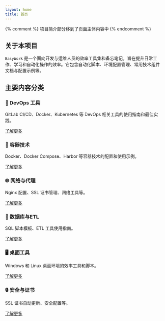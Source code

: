 ```yaml
---
layout: home
title: 首页
---
```


{% comment %}
项目简介部分移到了页面主体内容中
{% endcomment %}

## 关于本项目

`EasyWork` 是一个面向开发与运维人员的效率工具集和备忘笔记，旨在提升日常工作、学习和自动化操作的效率。它包含自动化脚本、环境配置管理、常用技术组件文档与配置示例等。

## 主要内容分类

<div class="card-container">
  <div class="card">
    <h3>🔧 DevOps 工具</h3>
    <p>GitLab CI/CD、Docker、Kubernetes 等 DevOps 相关工具的使用指南和最佳实践。</p>
    <a href="devops/">了解更多</a>
  </div>

  <div class="card">
    <h3>🐳 容器技术</h3>
    <p>Docker、Docker Compose、Harbor 等容器技术的配置和使用示例。</p>
    <a href="docker/">了解更多</a>
  </div>

  <div class="card">
    <h3>🌐 网络与代理</h3>
    <p>Nginx 配置、SSL 证书管理、网络工具等。</p>
    <a href="nginx/">了解更多</a>
  </div>

  <div class="card">
    <h3>💾 数据库与ETL</h3>
    <p>SQL 脚本模板、ETL 工具使用指南。</p>
    <a href="sql/">了解更多</a>
  </div>

  <div class="card">
    <h3>🖥️ 桌面工具</h3>
    <p>Windows 和 Linux 桌面环境的效率工具和脚本。</p>
    <a href="desktop/">了解更多</a>
  </div>

  <div class="card">
    <h3>🔒 安全与证书</h3>
    <p>SSL 证书自动更新、安全配置等。</p>
    <a href="ssl/">了解更多</a>
  </div>
</div>

